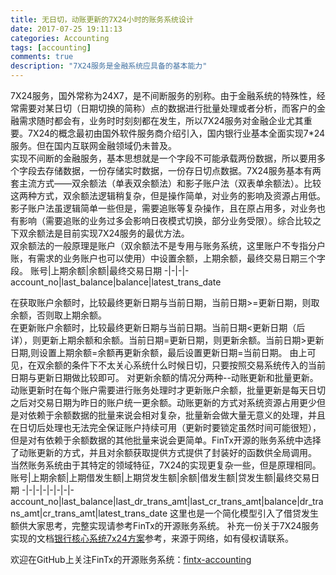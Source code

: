 ```yaml
---
title: 无日切，动账更新的7X24小时的账务系统设计
date: 2017-07-25 19:11:13
categories: Accounting
tags: [accounting]
comments: true
description: "7X24服务是金融系统应具备的基本能力"
---
```


7X24服务，国外常称为24X7，是不间断服务的别称。由于金融系统的特殊性，经常需要对某日切（日期切换的简称）点的数据进行批量处理或者分析，而客户的金融需求随时都会有，业务时时刻刻都在发生，所以7X24服务对金融企业尤其重要。7X24的概念最初由国外软件服务商介绍引入，国内银行业基本全面实现7*24服务。但在国内互联网金融领域仍未普及。    
实现不间断的金融服务，基本思想就是一个字段不可能承载两份数据，所以要用多个字段去存储数据，一份存储实时数据，一份存日切点数据。7X24服务基本有两套主流方式——双余额法（单表双余额法）和影子账户法（双表单余额法）。比较这两种方式，双余额法逻辑稍复杂，但是操作简单，对业务的影响及资源占用低。影子账户法虽逻辑简单一些但是，需要追账等复杂操作，且在原占用多，对业务也有影响（需要追账的业务过多会影响日夜模式切换，部分业务受限）。综合比较之下双余额法是目前实现7X24服务的最优方法。    
双余额法的一般原理是账户（双余额法不是专用与账务系统，这里账户不专指分户账，有需求的业务账户也可以使用）中设置余额，上期余额，最终交易日期三个字段。
 账号|上期余额|余额|最终交易日期
 -|-|-|-
 account_no|last_balance|balance|latest_trans_date
 
 在获取账户余额时，比较最终更新日期与当前日期，当前日期>=更新日期，则取余额，否则取上期余额。    
在更新账户余额时，比较最终更新日期与当前日期。当前日期<更新日期（后详），则更新上期余额和余额。当前日期=更新日期，则更新余额。当前日期>更新日期,则设置上期余额=余额再更新余额，最后设置更新日期=当前日期。 
由上可见，在双余额的条件下不太关心系统什么时候日切，只要按照交易系统传入的当前日期与更新日期做比较即可。
对更新余额的情况分两种--动账更新和批量更新。
动账更新时在每个账户需要进行账务处理时才更新账户余额，批量更新是每天日切之后对交易日期为昨日的账户统一更余额。动账更新的方式对系统资源占用更少但是对依赖于余额数据的批量来说会相对复杂，批量新会做大量无意义的处理，并且在日切后处理也无法完全保证账户持续可用（更新时要锁定虽然时间可能很短），但是对有依赖于余额数据的其他批量来说会更简单。FinTx开源的账务系统中选择了动账更新的方式，并且对余额获取提供方式提供了封装好的函数供全局调用。
当然账务系统由于其特定的领域特征，7X24的实现更复杂一些，但是原理相同。
账号|上期余额|上期借发生额|上期贷发生额|余额|借发生额|贷发生额|最终交易日期
 -|-|-|-|-|-|-|-
 account_no|last_balance|last_dr_trans_amt|last_cr_trans_amt|balance|dr_trans_amt|cr_trans_amt|latest_trans_date
这里也是一个简化模型引入了借贷发生额供大家思考，完整实现请参考FinTx的开源账务系统。
补充一份关于7X24服务实现的文档[银行核心系统7x24方案](./uploads/posts/7x24-continuous-accounting-system/银行核心系统7x24方案.pdf)参考，来源于网络，如有侵权请联系。

欢迎在GitHub上关注FinTx的开源账务系统：[fintx-accounting](https://github.com/fintx/fintx-accounting)
